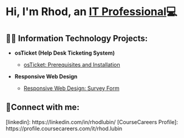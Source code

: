 <h1>Hi, I'm Rhod, an <a href="(https://www.linkedin.com/in/rhodlubin/)">IT Professional</a>💻</h1>

<h2>👨‍💻 Information Technology Projects:</h2>

- <b>osTicket (Help Desk Ticketing System)</b>
  - [osTicket: Prerequisites and Installation](https://github.com/rlubin62/osticket-prereqs-install)
      
- <b>Responsive Web Design</b>

   - [Responsive Web Design: Survey Form](https://github.com/Rlubin62/Survey-Form-Project)

<h2>🤳Connect with me:</h2>
[linkedin]: https://linkedin.com/in/rhodlubin/
[CourseCareers Profile]: https://profile.coursecareers.com/it/rhod.lubin






